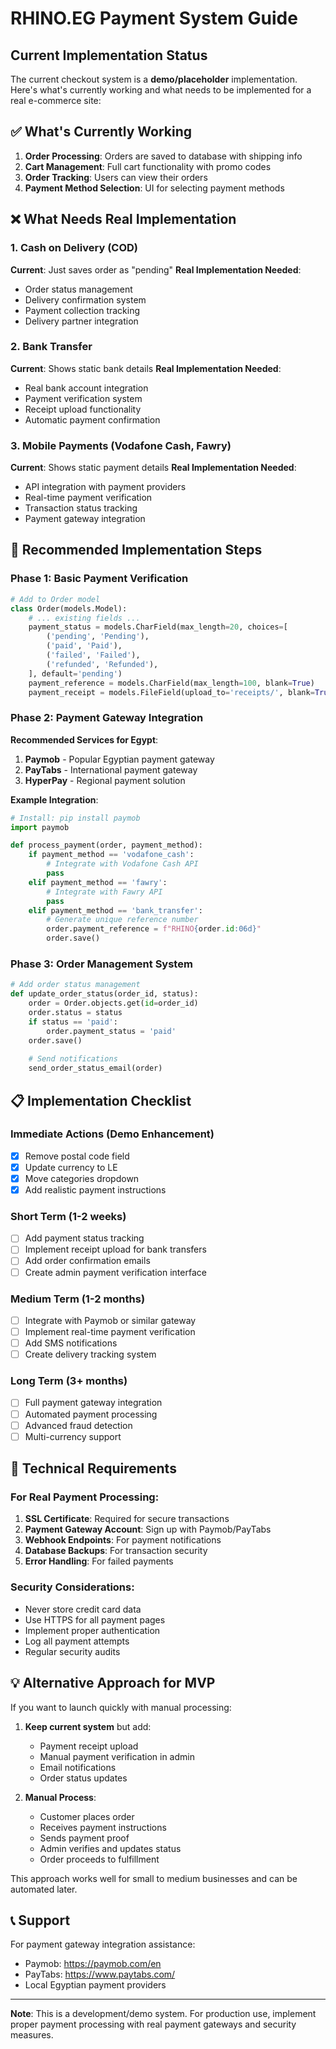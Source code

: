 # RHINO.EG Payment System Guide

## Current Implementation Status

The current checkout system is a **demo/placeholder** implementation. Here's what's currently working and what needs to be implemented for a real e-commerce site:

## ✅ What's Currently Working

1. **Order Processing**: Orders are saved to database with shipping info
2. **Cart Management**: Full cart functionality with promo codes
3. **Order Tracking**: Users can view their orders
4. **Payment Method Selection**: UI for selecting payment methods

## ❌ What Needs Real Implementation

### 1. **Cash on Delivery (COD)**
**Current**: Just saves order as "pending"
**Real Implementation Needed**:
- Order status management
- Delivery confirmation system
- Payment collection tracking
- Delivery partner integration

### 2. **Bank Transfer**
**Current**: Shows static bank details
**Real Implementation Needed**:
- Real bank account integration
- Payment verification system
- Receipt upload functionality
- Automatic payment confirmation

### 3. **Mobile Payments (Vodafone Cash, Fawry)**
**Current**: Shows static payment details
**Real Implementation Needed**:
- API integration with payment providers
- Real-time payment verification
- Transaction status tracking
- Payment gateway integration

## 🚀 Recommended Implementation Steps

### Phase 1: Basic Payment Verification
```python
# Add to Order model
class Order(models.Model):
    # ... existing fields ...
    payment_status = models.CharField(max_length=20, choices=[
        ('pending', 'Pending'),
        ('paid', 'Paid'),
        ('failed', 'Failed'),
        ('refunded', 'Refunded'),
    ], default='pending')
    payment_reference = models.CharField(max_length=100, blank=True)
    payment_receipt = models.FileField(upload_to='receipts/', blank=True)
```

### Phase 2: Payment Gateway Integration
**Recommended Services for Egypt**:
1. **Paymob** - Popular Egyptian payment gateway
2. **PayTabs** - International payment gateway
3. **HyperPay** - Regional payment solution

**Example Integration**:
```python
# Install: pip install paymob
import paymob

def process_payment(order, payment_method):
    if payment_method == 'vodafone_cash':
        # Integrate with Vodafone Cash API
        pass
    elif payment_method == 'fawry':
        # Integrate with Fawry API
        pass
    elif payment_method == 'bank_transfer':
        # Generate unique reference number
        order.payment_reference = f"RHINO{order.id:06d}"
        order.save()
```

### Phase 3: Order Management System
```python
# Add order status management
def update_order_status(order_id, status):
    order = Order.objects.get(id=order_id)
    order.status = status
    if status == 'paid':
        order.payment_status = 'paid'
    order.save()
    
    # Send notifications
    send_order_status_email(order)
```

## 📋 Implementation Checklist

### Immediate Actions (Demo Enhancement)
- [x] Remove postal code field
- [x] Update currency to LE
- [x] Move categories dropdown
- [x] Add realistic payment instructions

### Short Term (1-2 weeks)
- [ ] Add payment status tracking
- [ ] Implement receipt upload for bank transfers
- [ ] Add order confirmation emails
- [ ] Create admin payment verification interface

### Medium Term (1-2 months)
- [ ] Integrate with Paymob or similar gateway
- [ ] Implement real-time payment verification
- [ ] Add SMS notifications
- [ ] Create delivery tracking system

### Long Term (3+ months)
- [ ] Full payment gateway integration
- [ ] Automated payment processing
- [ ] Advanced fraud detection
- [ ] Multi-currency support

## 🔧 Technical Requirements

### For Real Payment Processing:
1. **SSL Certificate**: Required for secure transactions
2. **Payment Gateway Account**: Sign up with Paymob/PayTabs
3. **Webhook Endpoints**: For payment notifications
4. **Database Backups**: For transaction security
5. **Error Handling**: For failed payments

### Security Considerations:
- Never store credit card data
- Use HTTPS for all payment pages
- Implement proper authentication
- Log all payment attempts
- Regular security audits

## 💡 Alternative Approach for MVP

If you want to launch quickly with manual processing:

1. **Keep current system** but add:
   - Payment receipt upload
   - Manual payment verification in admin
   - Email notifications
   - Order status updates

2. **Manual Process**:
   - Customer places order
   - Receives payment instructions
   - Sends payment proof
   - Admin verifies and updates status
   - Order proceeds to fulfillment

This approach works well for small to medium businesses and can be automated later.

## 📞 Support

For payment gateway integration assistance:
- Paymob: https://paymob.com/en
- PayTabs: https://www.paytabs.com/
- Local Egyptian payment providers

---

**Note**: This is a development/demo system. For production use, implement proper payment processing with real payment gateways and security measures.
